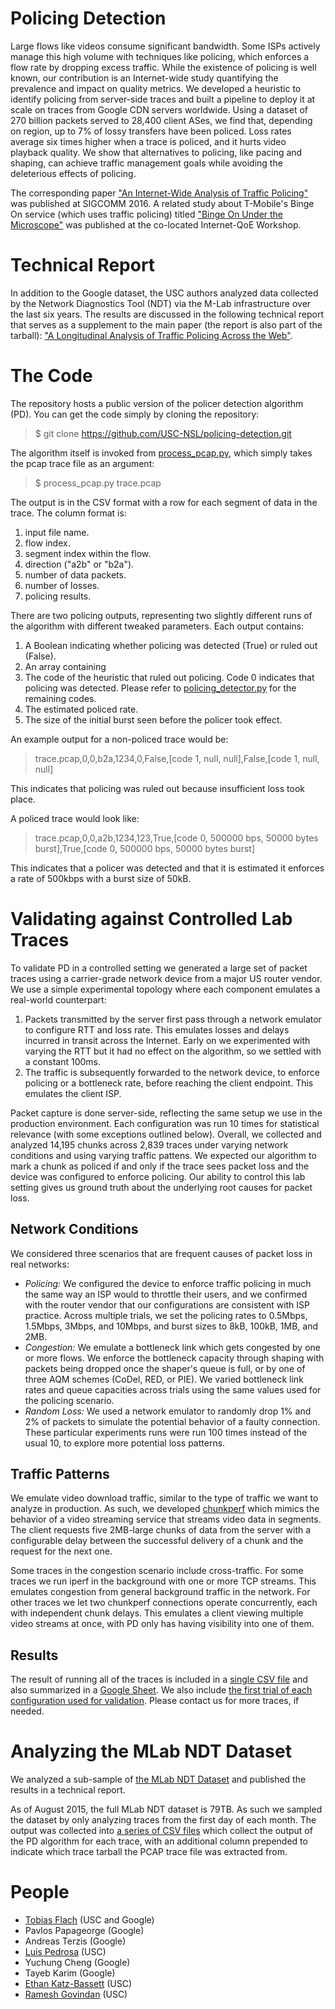 # Policing Detection
Large flows like videos consume significant bandwidth. Some ISPs actively manage this high volume with techniques like policing, which enforces a flow rate by dropping excess traffic. While the existence of policing is well known, our contribution is an Internet-wide study quantifying the prevalence and impact on quality metrics. We developed a heuristic to identify policing from server-side traces and built a pipeline to deploy it at scale on traces from Google CDN servers worldwide. Using a dataset of 270 billion packets served to 28,400 client ASes, we find that, depending on region, up to 7% of lossy transfers have been policed. Loss rates average six times higher when a trace is policed, and it hurts video playback quality. We show that alternatives to policing, like pacing and shaping, can achieve traffic management goals while avoiding the deleterious effects of policing.

The corresponding paper ["An Internet-Wide Analysis of Traffic
Policing"](https://github.com/USC-NSL/policing-detection/blob/master/policing_sigcomm_paper.pdf)
was published at SIGCOMM 2016. A related study about T-Mobile's Binge On service
(which uses traffic policing) titled ["Binge On Under the Microscope"](http://dd.meddle.mobi/bingeon.html) was
published at the co-located Internet-QoE Workshop.

# Technical Report
In addition to the Google dataset, the USC authors analyzed data collected by
the Network Diagnostics Tool (NDT) via the M-Lab infrastructure over the last
six years. The results are discussed in the following technical report that
serves as a supplement to the main paper (the report is also part of the
tarball): ["A Longitudinal Analysis of Traffic Policing Across the Web"](https://goo.gl/yMXssC).

# The Code
The repository hosts a public version of the policer detection algorithm (PD). You can get the code simply by cloning the repository:
> $ git clone https://github.com/USC-NSL/policing-detection.git

The algorithm itself is invoked from [process_pcap.py](https://github.com/USC-NSL/policing-detection/blob/master/process_pcap.py), which simply takes the pcap trace file as an argument:
> $ process_pcap.py trace.pcap

The output is in the CSV format with a row for each segment of data in the trace. The column format is:

1. input file name.
1. flow index.
1. segment index within the flow.
1. direction ("a2b" or "b2a").
1. number of data packets.
1. number of losses.
1. policing results.

There are two policing outputs, representing two slightly different runs of the algorithm with different tweaked parameters. Each output contains:

1. A Boolean indicating whether policing was detected (True) or ruled out (False).
1. An array containing
  1. The code of the heuristic that ruled out policing. Code 0 indicates that policing was detected. Please refer to [policing_detector.py](https://github.com/USC-NSL/policing-detection/blob/master/policing_detector.py#L43) for the remaining codes.
  1. The estimated policed rate.
  1. The size of the initial burst seen before the policer took effect.

An example output for a non-policed trace would be:
> trace.pcap,0,0,b2a,1234,0,False,[code 1, null, null],False,[code 1, null, null]

This indicates that policing was ruled out because insufficient loss took place.

A policed trace would look like:
> trace.pcap,0,0,a2b,1234,123,True,[code 0, 500000 bps, 50000 bytes burst],True,[code 0, 500000 bps, 50000 bytes burst]

This indicates that a policer was detected and that it is estimated it enforces a rate of 500kbps with a burst size of 50kB.


# Validating against Controlled Lab Traces
To validate PD in a controlled setting we generated a large set of packet traces using a carrier-grade network device from a major US router vendor. We use a simple experimental topology where each component emulates a real-world counterpart:

1. Packets transmitted by the server first pass through a network emulator to configure RTT and loss rate. This emulates losses and delays incurred in transit across the Internet. Early on we experimented with varying the RTT but it had no effect on the algorithm, so we settled with a constant 100ms.
1. The traffic is subsequently forwarded to the network device, to enforce policing or a bottleneck rate, before reaching the client endpoint. This emulates the client ISP.

Packet capture is done server-side, reflecting the same setup we use in the production environment. Each configuration was run 10 times for statistical relevance (with some exceptions outlined below). Overall, we collected and analyzed 14,195 chunks across 2,839 traces under varying network conditions and using varying traffic pattens. We expected our algorithm to mark a chunk as policed if and only if the trace sees packet loss and the device was configured to enforce policing. Our ability to control this lab setting gives us ground truth about the underlying root causes for packet loss.

## Network Conditions
We considered three scenarios that are frequent causes of packet loss in real networks:
* *Policing:* We configured the device to enforce traffic policing in much the same way an ISP would to throttle their users, and we confirmed with the router vendor that our configurations are consistent with ISP practice. Across multiple trials, we set the policing rates to 0.5Mbps, 1.5Mbps, 3Mbps, and 10Mbps, and burst sizes to 8kB, 100kB, 1MB, and 2MB.
* *Congestion:* We emulate a bottleneck link which gets congested by one or more flows. We enforce the bottleneck capacity through shaping with packets being dropped once the shaper's queue is full, or by one of three AQM schemes (CoDel, RED, or PIE). We varied bottleneck link rates and queue capacities across trials using the same values used for the policing scenario.
* *Random Loss:* We used a network emulator to randomly drop 1% and 2% of packets to simulate the potential behavior of a faulty connection. These particular experiments runs were run 100 times instead of the usual 10, to explore more potential loss patterns.

## Traffic Patterns
We emulate video download traffic, similar to the type of traffic we want to analyze in production. As such, we developed [chunkperf](https://github.com/USC-NSL/policing-detection/blob/master/chunkperf.cpp) which mimics the behavior of a video streaming service that streams video data in segments. The client requests five 2MB-large chunks of data from the server with a configurable delay between the successful delivery of a chunk and the request for the next one.

Some traces in the congestion scenario include cross-traffic. For some traces we run iperf in the background with one or more TCP streams. This emulates congestion from general background traffic in the network. For other traces we let two chunkperf connections operate concurrently, each with independent chunk delays. This  emulates a client viewing multiple video streams at once, with PD only has having visibility into one of them.

## Results
The result of running all of the traces is included in a [single CSV file](https://github.com/USC-NSL/policing-detection/blob/master/data/validation/validation.csv.gz) and also summarized in a [Google Sheet](https://docs.google.com/spreadsheets/d/1vYZhHzB-kJelho6ZtYLphuMUaa-0SdfzjViUDVTyKMQ/edit?usp=sharing). We also include [the first trial of each configuration used for validation](https://github.com/USC-NSL/policing-detection/blob/master/data/validation/). Please contact us for more traces, if needed.


# Analyzing the MLab NDT Dataset
We analyzed a sub-sample of [the MLab NDT Dataset](http://measurementlab.net/tools/ndt) and published the results in a technical report.

As of August 2015, the full MLab NDT dataset is 79TB. As such we sampled the dataset by only analyzing traces from the first day of each month. The output was collected into [a series of CSV files](https://github.com/USC-NSL/policing-detection/blob/master/data/ndt/) which collect the output of the PD algorithm for each trace, with an additional column prepended to indicate which trace tarball the PCAP trace file was extracted from.


# People
* [Tobias Flach](http://nsl.cs.usc.edu/~tobiasflach/) (USC and Google)
* Pavlos Papageorge (Google)
* Andreas Terzis (Google)
* [Luis Pedrosa](http://nsl.cs.usc.edu/~lpedrosa/) (USC)
* Yuchung Cheng (Google)
* Tayeb Karim (Google)
* [Ethan Katz-Bassett](http://www-bcf.usc.edu/~katzbass/) (USC)
* [Ramesh Govindan](http://sruti.usc.edu/) (USC)
